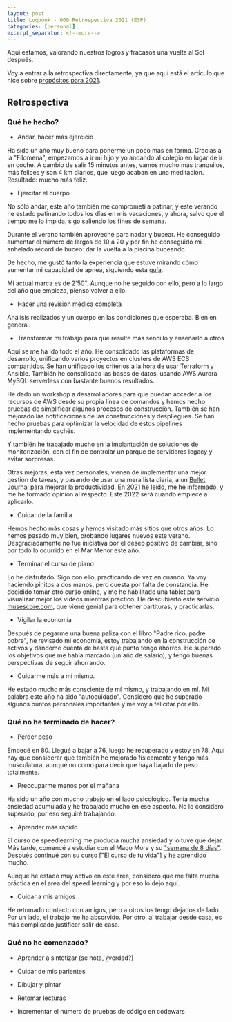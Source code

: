 ```yaml
---
layout: post
title: Logbook - 009 Retrospectiva 2021 (ESP)
categories: [personal]
excerpt_separator: <!--more-->
---
```



Aquí estamos, valorando nuestros logros y fracasos una vuelta al Sol después.

Voy a entrar a la retrospectiva directamente, ya que aquí está el artículo que hice sobre [propósitos para 2021](https://www.moratilla.com/personal/2021/01/propósitos-2021/).

<!--more--->

## Retrospectiva

### Qué he hecho?

* Andar, hacer más ejercicio

Ha sido un año muy bueno para ponerme un poco más en forma.  Gracias a 
 la "Filomena", empezamos a ir mi hijo y yo andando al colegio en lugar 
 de ir en coche.  A cambio de salir 15 minutos antes, vamos mucho más 
 tranquilos, más felices y son 4 km diarios, que luego acaban en una 
 meditación.  Resultado: mucho más feliz.


* Ejercitar el cuerpo

No sólo andar, este año también me comprometí a patinar, y este verando he 
 estado patinando todos los días en mis vacaciones, y ahora, salvo que el
 tiempo me lo impida, sigo saliendo los fines de semana.

Durante el verano también aproveché para nadar y bucear.  He conseguido 
 aumentar el número de largos de 10 a 20 y por fin he conseguido mi 
 anhelado récord de buceo: dar la vuelta a la piscina buceando.

De hecho, me gustó tanto la experiencia que estuve mirando cómo aumentar mi capacidad de apnea, siguiendo esta [guía](https://espesca.com/tecnicas-apnea-como-aguantar-mas-tiempo-la-respiracion/).

Mi actual marca es de 2'50".  Aunque no he seguido con ello, pero a lo largo del año que empieza, pienso volver a ello.

* Hacer una revisión médica completa

Análisis realizados y un cuerpo en las condiciones que esperaba.  Bien 
 en general.

* Transformar mi trabajo para que resulte más sencillo y enseñarlo a otros

Aquí se me ha ido todo el año.  He consolidado las plataformas de desarrollo, unificando varios proyectos en clusters de AWS ECS compartidos.  Se han unificado los criterios a la hora de usar Terraform y Ansible. También he consolidado las bases de datos, usando AWS Aurora MySQL serverless con bastante buenos resultados.

He dado un workshop a desarrolladores para que puedan acceder a los recursos de AWS desde su propia línea de comandos y hemos hecho pruebas de simplificar algunos procesos de construcción.  También se han mejorado las notificaciones de las construcciones y despliegues.  Se han hecho pruebas para optimizar la velocidad de estos pipelines implementando cachés.

Y también he trabajado mucho en la implantación de soluciones de monitorización, con el fin de controlar un parque de servidores legacy y evitar sorpresas.

Otras mejoras, esta vez personales, vienen de implementar una mejor gestión de tareas, y pasando de usar una mera lista diaria, a un [Bullet Journal](https://bulletjournal.com/) para mejorar la productividad.  En 2021 he leído, me he informado, y me he formado opinión al respecto.  Este 2022 será cuando empiece a aplicarlo.


* Cuidar de la familia

Hemos hecho más cosas y hemos visitado más sitios que otros años.  Lo hemos pasado muy bien, probando lugares nuevos este verano.  Desgraciadamente no fue iniciativa por el deseo positivo de cambiar, sino por todo lo ocurrido en el Mar Menor este año.

* Terminar el curso de piano

Lo he disfrutado.  Sigo con ello, practicando de vez en cuando.  Ya voy haciendo pinitos a dos manos, pero cuesta por falta de constancia.
He decidido tomar otro curso online, y me he habilitado una tablet para visualizar mejor los videos mientras practico.  He descubierto este servicio [musescore.com](https://musescore.com), que viene genial para obtener partituras, y practicarlas.

* Vigilar la economía

Después de pegarme una buena paliza con el libro "Padre rico, padre pobre", he revisado mi economía, estoy trabajando en la construcción de activos y dándome cuenta de hasta qué punto tengo ahorros.  He superado los objetivos que me había marcado (un año de salario), y tengo buenas perspectivas de seguir ahorrando.

* Cuidarme más a mí mismo.

He estado mucho más consciente de mí mismo, y trabajando en mí.  Mi palabra este año ha sido "autocuidado".  Considero que he superado algunos puntos personales importantes y me voy a felicitar por ello.


### Qué no he terminado de hacer?

* Perder peso

Empecé en 80.  Llegué a bajar a 76, luego he recuperado y estoy en 78.  Aquí hay que considerar que también he mejorado físicamente y tengo más musculatura, aunque no como para decir que haya bajado de peso totalmente.

* Preocuparme menos por el mañana

Ha sido un año con mucho trabajo en el lado psicológico.  Tenía mucha ansiedad acumulada y he trabajado mucho en ese aspecto.  No lo considero superado, por eso seguiré trabajando.

* Aprender más rápido

El curso de speedlearning me producía mucha ansiedad y lo tuve que dejar.  Más tarde, comencé a estudiar con el Mago More y su ["semana de 8 días"](https://lasemanade8dias.com/).  Después continué con su curso ["El curso de tu vida"] y he aprendido mucho.

Aunque he estado muy activo en este área, considero que me falta mucha práctica en el area del speed learning y por eso lo dejo aquí.

* Cuidar a mis amigos

He retomado contacto con amigos, pero a otros los tengo dejados de lado.  Por un lado, el trabajo me ha absorvido.  Por otro, al trabajar desde casa, es más complicado justificar salir de casa.



### Qué no he comenzado?

* Aprender a sintetizar (se nota, ¿verdad?)

* Cuidar de mis parientes

* Dibujar y pintar

* Retomar lecturas

* Incrementar el número de pruebas de código en codewars
